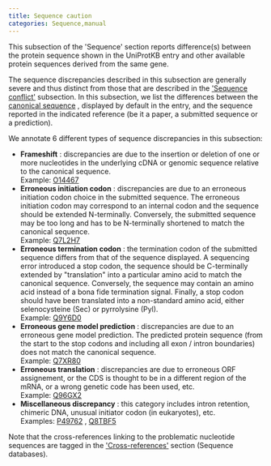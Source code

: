 ```yaml
---
title: Sequence caution
categories: Sequence,manual
---
```


This subsection of the 'Sequence' section reports difference(s) between the protein sequence shown in the UniProtKB entry and other available protein sequences derived from the same gene.

The sequence discrepancies described in this subsection are generally severe and thus distinct from those that are described in the ['Sequence conflict'](https://www.uniprot.org/help/conflict) subsection. In this subsection, we list the differences between the [canonical sequence](http://www.uniprot.org/help/canonical%5Fand%5Fisoforms) , displayed by default in the entry, and the sequence reported in the indicated reference (be it a paper, a submitted sequence or a prediction).

We annotate 6 different types of sequence discrepancies in this subsection:

-   **Frameshift** : discrepancies are due to the insertion or deletion of one or more nucleotides in the underlying cDNA or genomic sequence relative to the canonical sequence.  
    Example: [O14467](https://www.uniprot.org/uniprotkb/o14467#sequences)
-   **Erroneous initiation codon** : discrepancies are due to an erroneous initiation codon choice in the submitted sequence. The erroneous initiation codon may correspond to an internal codon and the sequence should be extended N-terminally. Conversely, the submitted sequence may be too long and has to be N-terminally shortened to match the canonical sequence.  
    Example: [Q7L2H7](https://www.uniprot.org/uniprotkb/q7l2h7#sequences)
-   **Erroneous termination codon** : the termination codon of the submitted sequence differs from that of the sequence displayed. A sequencing error introduced a stop codon, the sequence should be C-terminally extended by "translation" into a particular amino acid to match the canonical sequence. Conversely, the sequence may contain an amino acid instead of a bona fide termination signal. Finally, a stop codon should have been translated into a non-standard amino acid, either selenocysteine (Sec) or pyrrolysine (Pyl).  
    Example: [Q9Y6D0](https://www.uniprot.org/uniprotkb/q9y6d0#sequences)
-   **Erroneous gene model prediction** : discrepancies are due to an erroneous gene model prediction. The predicted protein sequence (from the start to the stop codons and including all exon / intron boundaries) does not match the canonical sequence.  
    Example: [Q7XR80](https://www.uniprot.org/uniprotkb/q7xr80#sequences)
-   **Erroneous translation** : discrepancies are due to erroneous ORF assignement, or the CDS is thought to be in a different region of the mRNA, or a wrong genetic code has been used, etc.  
    Example: [Q96GX2](https://www.uniprot.org/uniprotkb/q96gx2#sequences)
-   **Miscellaneous discrepancy** : this category includes intron retention, chimeric DNA, unusual initiator codon (in eukaryotes), etc.  
    Examples: [P49762](https://www.uniprot.org/uniprotkb/p49762#sequences) , [Q8TBF5](https://www.uniprot.org/uniprotkb/q8tbf5#sequences)

Note that the cross-references linking to the problematic nucleotide sequences are tagged in the ['Cross-references'](https://www.uniprot.org/help/cross%5freferences%5fsection) section (Sequence databases).
